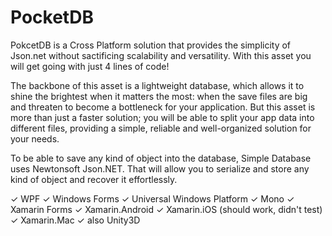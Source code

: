 # PocketDB
PokcetDB is a Cross Platform solution that provides the simplicity of Json.net without sactificing scalability and versatility. With this asset you will get going with just 4 lines of code!

The backbone of this asset is a lightweight database, which allows it to shine the brightest when it matters the most: when the save files are big and threaten to become a bottleneck for your application. But this asset is more than just a faster solution; you will be able to split your app data into different files, providing a simple, reliable and well-organized solution for your needs.

To be able to save any kind of object into the database, Simple Database uses Newtonsoft Json.NET. That will allow you to serialize and store any kind of object and recover it effortlessly.

✓ WPF
✓ Windows Forms
✓ Universal Windows Platform
✓ Mono
✓ Xamarin Forms
✓ Xamarin.Android
✓ Xamarin.iOS (should work, didn't test)
✓ Xamarin.Mac
✓ also Unity3D
